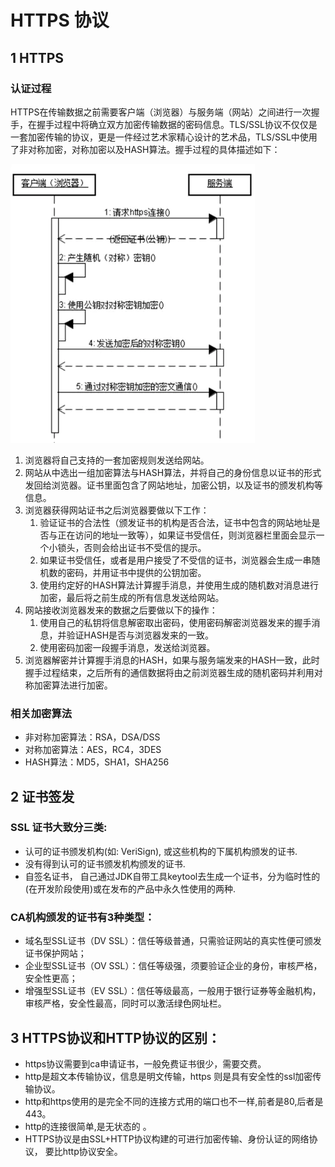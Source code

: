 # HTTPS 协议


## 1 HTTPS

### 认证过程

HTTPS在传输数据之前需要客户端（浏览器）与服务端（网站）之间进行一次握手，在握手过程中将确立双方加密传输数据的密码信息。TLS/SSL协议不仅仅是一套加密传输的协议，更是一件经过艺术家精心设计的艺术品，TLS/SSL中使用了非对称加密，对称加密以及HASH算法。握手过程的具体描述如下：

![](image/2021-06-15-23-00-51.png)


1. 浏览器将自己支持的一套加密规则发送给网站。
2. 网站从中选出一组加密算法与HASH算法，并将自己的身份信息以证书的形式发回给浏览器。证书里面包含了网站地址，加密公钥，以及证书的颁发机构等信息。
3. 浏览器获得网站证书之后浏览器要做以下工作：
   1. 验证证书的合法性（颁发证书的机构是否合法，证书中包含的网站地址是否与正在访问的地址一致等），如果证书受信任，则浏览器栏里面会显示一个小锁头，否则会给出证书不受信的提示。
   2. 如果证书受信任，或者是用户接受了不受信的证书，浏览器会生成一串随机数的密码，并用证书中提供的公钥加密。
   3. 使用约定好的HASH算法计算握手消息，并使用生成的随机数对消息进行加密，最后将之前生成的所有信息发送给网站。
4. 网站接收浏览器发来的数据之后要做以下的操作：
   1. 使用自己的私钥将信息解密取出密码，使用密码解密浏览器发来的握手消息，并验证HASH是否与浏览器发来的一致。
   2. 使用密码加密一段握手消息，发送给浏览器。
5. 浏览器解密并计算握手消息的HASH，如果与服务端发来的HASH一致，此时握手过程结束，之后所有的通信数据将由之前浏览器生成的随机密码并利用对称加密算法进行加密。


### 相关加密算法

* 非对称加密算法：RSA，DSA/DSS
* 对称加密算法：AES，RC4，3DES
* HASH算法：MD5，SHA1，SHA256


## 2 证书签发
### SSL 证书大致分三类:

* 认可的证书颁发机构(如: VeriSign), 或这些机构的下属机构颁发的证书.
* 没有得到认可的证书颁发机构颁发的证书.
* 自签名证书， 自己通过JDK自带工具keytool去生成一个证书，分为临时性的(在开发阶段使用)或在发布的产品中永久性使用的两种.


### CA机构颁发的证书有3种类型：
* 域名型SSL证书（DV SSL）：信任等级普通，只需验证网站的真实性便可颁发证书保护网站；
* 企业型SSL证书（OV SSL）：信任等级强，须要验证企业的身份，审核严格，安全性更高；
* 增强型SSL证书（EV SSL）：信任等级最高，一般用于银行证券等金融机构，审核严格，安全性最高，同时可以激活绿色网址栏。


## 3 HTTPS协议和HTTP协议的区别：
* https协议需要到ca申请证书，一般免费证书很少，需要交费。
* http是超文本传输协议，信息是明文传输，https 则是具有安全性的ssl加密传输协议。
* http和https使用的是完全不同的连接方式用的端口也不一样,前者是80,后者是443。
* http的连接很简单,是无状态的 。
* HTTPS协议是由SSL+HTTP协议构建的可进行加密传输、身份认证的网络协议， 要比http协议安全。
